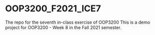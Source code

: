 # OOP3200_F2021_ICE7
The repo for the seventh in-class exercise of OOP3200
This is a demo project for OOP3200 - Week 8 in the Fall 2021 semester.
